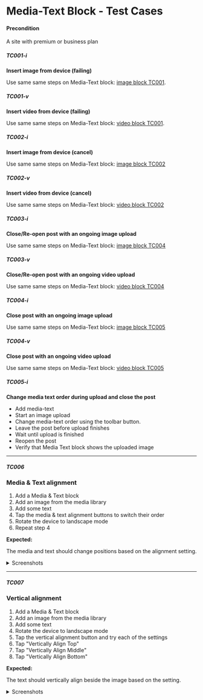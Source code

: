 
# Media-Text Block - Test Cases

#### **Precondition**

A site with premium or business plan

##### TC001-i

**Insert image from device (failing)**

Use same same steps on Media-Text block: [image block TC001](https://github.com/wordpress-mobile/test-cases/blob/master/test-cases/gutenberg/image.md#tc001).

##### TC001-v

**Insert video from device (failing)**

Use same same steps on Media-Text block: [video block TC001](https://github.com/wordpress-mobile/test-cases/blob/master/test-cases/gutenberg/video.md#tc001).

##### TC002-i

**Insert image from device (cancel)**

Use same same steps on Media-Text block: [image block TC002](https://github.com/wordpress-mobile/test-cases/blob/master/test-cases/gutenberg/image.md#tc002) 

##### TC002-v

**Insert video from device (cancel)**

Use same same steps on Media-Text block: [video block TC002](https://github.com/wordpress-mobile/test-cases/blob/master/test-cases/gutenberg/video.md#tc002) 

##### TC003-i

**Close/Re-open post with an ongoing image upload**

Use same same steps on Media-Text block: [image block TC004](https://github.com/wordpress-mobile/test-cases/blob/master/test-cases/gutenberg/image.md#tc004)

##### TC003-v

**Close/Re-open post with an ongoing video upload**

Use same same steps on Media-Text block: [video block TC004](https://github.com/wordpress-mobile/test-cases/blob/master/test-cases/gutenberg/video.md#tc004)

##### TC004-i

**Close post with an ongoing image upload**

Use same same steps on Media-Text block: [image block TC005](https://github.com/wordpress-mobile/test-cases/blob/master/test-cases/gutenberg/image.md#tc005) 

##### TC004-v

**Close post with an ongoing video upload**

Use same same steps on Media-Text block: [video block TC005](https://github.com/wordpress-mobile/test-cases/blob/master/test-cases/gutenberg/video.md#tc005)

##### TC005-i

**Change media text order during upload and close the post**

- Add media-text
- Start an image upload
- Change media-text order using the toolbar button.
- Leave the post before upload finishes
- Wait until upload is finished
- Reopen the post
- Verify that Media Text block shows the uploaded image

--------------------------------------------------------------------------------

##### TC006

### Media & Text alignment

1. Add a Media & Text block
2. Add an image from the media library
3. Add some text
4. Tap the media & text alignment buttons to switch their order
5. Rotate the device to landscape mode
6. Repeat step 4

**Expected:**

The media and text should change positions based on the alignment setting.

<details>
<summary>Screenshots</summary>

Setting | Portrait | Landscape
-|-|-
Media first | ![Media first portrait](../resources/media-text-media-first-portrait.png) | ![Media first landscape](../resources/media-text-media-first-landscape.png)
Text first | ![Text first portrait](../resources/media-text-text-first-portrait.png) | ![Text first landscape](../resources/media-text-text-first-landscape.png)

</details>

--------------------------------------------------------------------------------

##### TC007

### Vertical alignment

1. Add a Media & Text block
2. Add an image from the media library
3. Add some text
4. Rotate the device to landscape mode
5. Tap the vertical alignment button and try each of the settings
  1. Tap "Vertically Align Top"
  2. Tap "Vertically Align Middle"
  3. Tap "Vertically Align Bottom"

**Expected:**

The text should vertically align beside the image based on the setting.

<details>
<summary>Screenshots</summary>

Setting | Screenshot
-|-
Vertically Align Top| ![Vertically align top](../resources/media-text-vertical-alignment-top.png)
Vertically Align Middle| ![Vertically align top](../resources/media-text-vertical-alignment-middle.png)
Vertically Align Bottom| ![Vertically align top](../resources/media-text-vertical-alignment-bottom.png)

</details>
